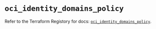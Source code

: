 # `oci_identity_domains_policy`

Refer to the Terraform Registory for docs: [`oci_identity_domains_policy`](https://registry.terraform.io/providers/oracle/oci/6.18.0/docs/resources/identity_domains_policy).
